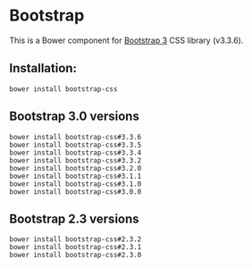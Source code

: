 # Bootstrap


This is a Bower component for [Bootstrap 3](http://getbootstrap.com/) CSS library (v3.3.6).

## Installation:

`bower install bootstrap-css`

## Bootstrap 3.0 versions

```
bower install bootstrap-css#3.3.6
bower install bootstrap-css#3.3.5
bower install bootstrap-css#3.3.4
bower install bootstrap-css#3.3.2
bower install bootstrap-css#3.2.0
bower install bootstrap-css#3.1.1
bower install bootstrap-css#3.1.0
bower install bootstrap-css#3.0.0
```


## Bootstrap 2.3 versions

```
bower install bootstrap-css#2.3.2
bower install bootstrap-css#2.3.1
bower install bootstrap-css#2.3.0
```
